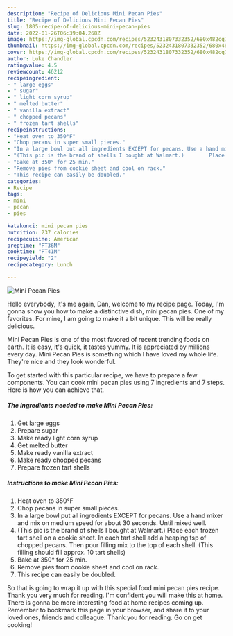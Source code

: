 ```yaml
---
description: "Recipe of Delicious Mini Pecan Pies"
title: "Recipe of Delicious Mini Pecan Pies"
slug: 1805-recipe-of-delicious-mini-pecan-pies
date: 2022-01-26T06:39:04.268Z
image: https://img-global.cpcdn.com/recipes/5232431807332352/680x482cq70/mini-pecan-pies-recipe-main-photo.jpg
thumbnail: https://img-global.cpcdn.com/recipes/5232431807332352/680x482cq70/mini-pecan-pies-recipe-main-photo.jpg
cover: https://img-global.cpcdn.com/recipes/5232431807332352/680x482cq70/mini-pecan-pies-recipe-main-photo.jpg
author: Luke Chandler
ratingvalue: 4.5
reviewcount: 46212
recipeingredient:
- " large eggs"
- " sugar"
- " light corn syrup"
- " melted butter"
- " vanilla extract"
- " chopped pecans"
- " frozen tart shells"
recipeinstructions:
- "Heat oven to 350°F"
- "Chop pecans in super small pieces."
- "In a large bowl put all ingredients EXCEPT for pecans. Use a hand mixer and mix on medium speed for about 30 seconds. Until mixed well."
- "(This pic is the brand of shells I bought at Walmart.)        Place each frozen tart shell on a cookie sheet. In each tart shell  add a heaping tsp of chopped pecans. Then pour filling mix to the top of each shell.  (This filling should fill approx. 10 tart shells)"
- "Bake at 350° for 25 min."
- "Remove pies from cookie sheet and cool on rack."
- "This recipe can easily be doubled."
categories:
- Recipe
tags:
- mini
- pecan
- pies

katakunci: mini pecan pies 
nutrition: 237 calories
recipecuisine: American
preptime: "PT36M"
cooktime: "PT41M"
recipeyield: "2"
recipecategory: Lunch

---
```



![Mini Pecan Pies](https://img-global.cpcdn.com/recipes/5232431807332352/680x482cq70/mini-pecan-pies-recipe-main-photo.jpg)

Hello everybody, it's me again, Dan, welcome to my recipe page. Today, I'm gonna show you how to make a distinctive dish, mini pecan pies. One of my favorites. For mine, I am going to make it a bit unique. This will be really delicious.



Mini Pecan Pies is one of the most favored of recent trending foods on earth. It is easy, it's quick, it tastes yummy. It is appreciated by millions every day. Mini Pecan Pies is something which I have loved my whole life. They're nice and they look wonderful.


To get started with this particular recipe, we have to prepare a few components. You can cook mini pecan pies using 7 ingredients and 7 steps. Here is how you can achieve that.

<!--inarticleads1-->

##### The ingredients needed to make Mini Pecan Pies:

1. Get  large eggs
1. Prepare  sugar
1. Make ready  light corn syrup
1. Get  melted butter
1. Make ready  vanilla extract
1. Make ready  chopped pecans
1. Prepare  frozen tart shells




<!--inarticleads2-->

##### Instructions to make Mini Pecan Pies:

1. Heat oven to 350°F
1. Chop pecans in super small pieces.
1. In a large bowl put all ingredients EXCEPT for pecans. Use a hand mixer and mix on medium speed for about 30 seconds. Until mixed well.
1. (This pic is the brand of shells I bought at Walmart.)        Place each frozen tart shell on a cookie sheet. In each tart shell  add a heaping tsp of chopped pecans. Then pour filling mix to the top of each shell.  (This filling should fill approx. 10 tart shells)
1. Bake at 350° for 25 min.
1. Remove pies from cookie sheet and cool on rack.
1. This recipe can easily be doubled.




So that is going to wrap it up with this special food mini pecan pies recipe. Thank you very much for reading. I'm confident you will make this at home. There is gonna be more interesting food at home recipes coming up. Remember to bookmark this page in your browser, and share it to your loved ones, friends and colleague. Thank you for reading. Go on get cooking!
